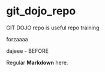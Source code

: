 # git_dojo_repo
GIT DOJO repo is useful repo training

forzaaaa

dajeee - BEFORE

Regular **Markdown** here.

<div hidden>
```
@startuml firstDiagram

Alice -> Bob: Hello
Bob -> Alice: Hi!
		
@enduml
```
</div>
![](firstDiagram.svg)

dajeee - AFTER

<div hidden>
```
@startuml secondDiagram

Alice2 -> Bob2: Hello
Bob2 -> Alice2: Hi!
		
@enduml
```
</div>
![](secondDiagram.svg)